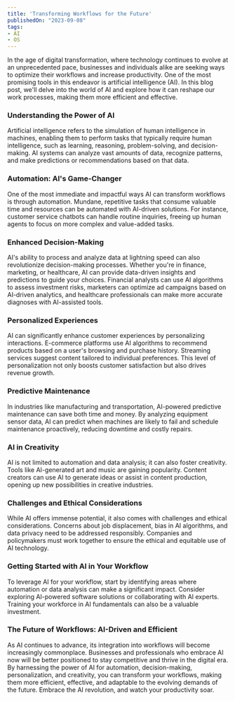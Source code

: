 ```yaml
---
title: 'Transforming Workflows for the Future'
publishedOn: "2023-09-08"
tags:
- AI
- OS
---
```


In the age of digital transformation, where technology continues to evolve at an unprecedented pace, businesses and individuals alike are seeking ways to optimize their workflows and increase productivity. One of the most promising tools in this endeavor is artificial intelligence (AI). In this blog post, we'll delve into the world of AI and explore how it can reshape our work processes, making them more efficient and effective.

### Understanding the Power of AI

Artificial intelligence refers to the simulation of human intelligence in machines, enabling them to perform tasks that typically require human intelligence, such as learning, reasoning, problem-solving, and decision-making. AI systems can analyze vast amounts of data, recognize patterns, and make predictions or recommendations based on that data.

### Automation: AI's Game-Changer

One of the most immediate and impactful ways AI can transform workflows is through automation. Mundane, repetitive tasks that consume valuable time and resources can be automated with AI-driven solutions. For instance, customer service chatbots can handle routine inquiries, freeing up human agents to focus on more complex and value-added tasks.

### Enhanced Decision-Making

AI's ability to process and analyze data at lightning speed can also revolutionize decision-making processes. Whether you're in finance, marketing, or healthcare, AI can provide data-driven insights and predictions to guide your choices. Financial analysts can use AI algorithms to assess investment risks, marketers can optimize ad campaigns based on AI-driven analytics, and healthcare professionals can make more accurate diagnoses with AI-assisted tools.

### Personalized Experiences

AI can significantly enhance customer experiences by personalizing interactions. E-commerce platforms use AI algorithms to recommend products based on a user's browsing and purchase history. Streaming services suggest content tailored to individual preferences. This level of personalization not only boosts customer satisfaction but also drives revenue growth.

### Predictive Maintenance

In industries like manufacturing and transportation, AI-powered predictive maintenance can save both time and money. By analyzing equipment sensor data, AI can predict when machines are likely to fail and schedule maintenance proactively, reducing downtime and costly repairs.

### AI in Creativity

AI is not limited to automation and data analysis; it can also foster creativity. Tools like AI-generated art and music are gaining popularity. Content creators can use AI to generate ideas or assist in content production, opening up new possibilities in creative industries.

### Challenges and Ethical Considerations

While AI offers immense potential, it also comes with challenges and ethical considerations. Concerns about job displacement, bias in AI algorithms, and data privacy need to be addressed responsibly. Companies and policymakers must work together to ensure the ethical and equitable use of AI technology.

### Getting Started with AI in Your Workflow

To leverage AI for your workflow, start by identifying areas where automation or data analysis can make a significant impact. Consider exploring AI-powered software solutions or collaborating with AI experts. Training your workforce in AI fundamentals can also be a valuable investment.

### The Future of Workflows: AI-Driven and Efficient

As AI continues to advance, its integration into workflows will become increasingly commonplace. Businesses and professionals who embrace AI now will be better positioned to stay competitive and thrive in the digital era. By harnessing the power of AI for automation, decision-making, personalization, and creativity, you can transform your workflows, making them more efficient, effective, and adaptable to the evolving demands of the future. Embrace the AI revolution, and watch your productivity soar.

